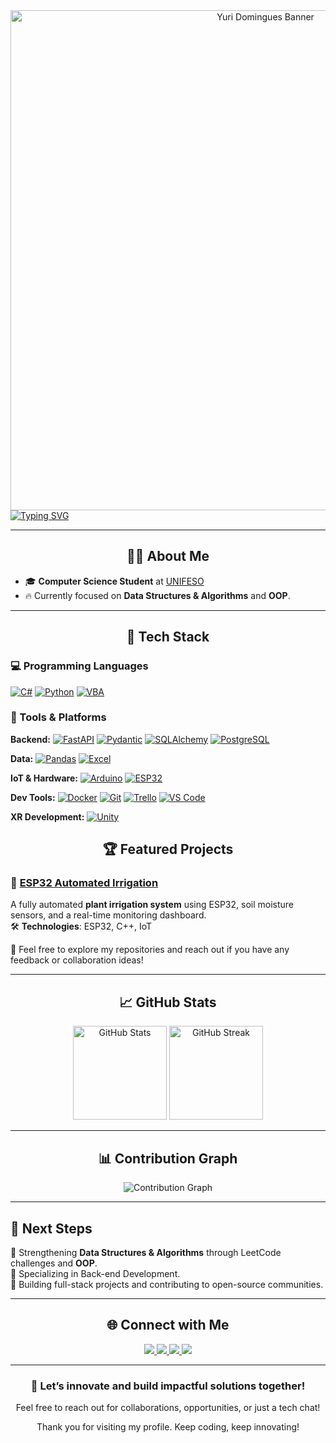 <div align="center">
  <img src="https://i.imgur.com/QxWn3Ce.png" alt="Yuri Domingues Banner" width="800px" />
</div>

<a href="https://git.io/typing-svg">
  <img src="https://readme-typing-svg.demolab.com?font=Fira+Code&size=25&pause=1000&center=true&vCenter=true&width=500&height=40&lines=Software+Engineer;Lifelong+Learner" alt="Typing SVG" />
</a>

---

<h2 align="center">🙋‍♂️ About Me</h2>

- 🎓 **Computer Science Student** at [UNIFESO](https://www.unifeso.edu.br)   
- 🔥 Currently focused on **Data Structures & Algorithms** and **OOP**.

---

<h2 align="center">🚀 Tech Stack</h2>

### 💻 Programming Languages
[![C#](https://img.shields.io/badge/C%23-239120?style=flat-square&logo=c-sharp&logoColor=white)](https://docs.microsoft.com/en-us/dotnet/csharp/)
[![Python](https://img.shields.io/badge/Python-3776AB?style=flat-square&logo=python&logoColor=white)](https://www.python.org/)
[![VBA](https://img.shields.io/badge/VBA-867DB1?style=flat-square&logo=microsoft&logoColor=white)](https://learn.microsoft.com/en-us/office/vba/api/overview/)

### 🔧 Tools & Platforms

**Backend:** 
[![FastAPI](https://img.shields.io/badge/FastAPI-009688?style=flat-square&logo=fastapi&logoColor=white)](https://fastapi.tiangolo.com/)
[![Pydantic](https://img.shields.io/badge/Pydantic-E92063?style=flat-square&logo=pydantic&logoColor=white)](https://docs.pydantic.dev/)
[![SQLAlchemy](https://img.shields.io/badge/SQLAlchemy-D71F00?style=flat-square&logo=sqlalchemy&logoColor=white)](https://www.sqlalchemy.org/)
[![PostgreSQL](https://img.shields.io/badge/PostgreSQL-336791?style=flat-square&logo=postgresql&logoColor=white)](https://www.postgresql.org/)

**Data:** 
[![Pandas](https://img.shields.io/badge/Pandas-150458?style=flat-square&logo=pandas&logoColor=white)](https://pandas.pydata.org/)
[![Excel](https://img.shields.io/badge/Excel-217346?style=flat-square&logo=microsoft-excel&logoColor=white)](https://www.microsoft.com/microsoft-365/excel)

**IoT & Hardware:** 
[![Arduino](https://img.shields.io/badge/Arduino-00979D?style=flat-square&logo=arduino&logoColor=white)](https://www.arduino.cc/)
[![ESP32](https://img.shields.io/badge/ESP32-4C8C2D?style=flat-square&logo=espressif&logoColor=white)](https://www.espressif.com/)

**Dev Tools:** 
[![Docker](https://img.shields.io/badge/Docker-2496ED?style=flat-square&logo=docker&logoColor=white)](https://www.docker.com/)
[![Git](https://img.shields.io/badge/Git-F05032?style=flat-square&logo=git&logoColor=white)](https://git-scm.com/)
[![Trello](https://img.shields.io/badge/Trello-0052CC?style=flat-square&logo=trello&logoColor=white)](https://trello.com/)
[![VS Code](https://img.shields.io/badge/VS%20Code-007ACC?style=flat-square&logo=visual-studio-code&logoColor=white)](https://code.visualstudio.com/)

**XR Development:** 
[![Unity](https://img.shields.io/badge/Unity-000000?style=flat-square&logo=unity&logoColor=white)](https://unity.com/)


<h2 align="center">🏆 Featured Projects</h2>

### 🌱 [ESP32 Automated Irrigation](https://github.com/yuridomingues/ESP32_Automated_Irrigation)
A fully automated **plant irrigation system** using ESP32, soil moisture sensors, and a real-time monitoring dashboard.  
🛠 **Technologies**: ESP32, C++, IoT

🚀 Feel free to explore my repositories and reach out if you have any feedback or collaboration ideas!

---

<h2 align="center">📈 GitHub Stats</h2>

<div align="center">
  <img src="https://github-readme-stats.vercel.app/api?username=yuridomingues&theme=github_dark&hide_border=true&show_icons=true" alt="GitHub Stats" height="150" />
  <img src="https://github-readme-streak-stats.herokuapp.com/?user=yuridomingues&theme=github-dark-blue&hide_border=true" alt="GitHub Streak" height="150" />
</div>

---

<h2 align="center">📊 Contribution Graph</h2>

<div align="center">
  <img src="https://github-readme-activity-graph.vercel.app/graph?username=yuridomingues&theme=github-dark&hide_border=true" alt="Contribution Graph" />
</div>

---

## 🎯 Next Steps
🔹 Strengthening **Data Structures & Algorithms** through LeetCode challenges and **OOP**.  
🔹 Specializing in Back-end Development.  
🔹 Building full-stack projects and contributing to open-source communities.  

---

<h2 align="center">🌐 Connect with Me</h2>

<div align="center">
  <a href="https://www.linkedin.com/in/domingues-yuri/" target="_blank">
    <img src="https://img.shields.io/badge/LinkedIn-0077B5?style=for-the-badge&logo=linkedin&logoColor=white" />
  </a>
  <a href="https://instagram.com/dominguesyuri_" target="_blank">
    <img src="https://img.shields.io/badge/-Instagram-%23E4405F?style=for-the-badge&logo=instagram&logoColor=white" />
  </a>
  <a href="https://discord.com/users/1325894782857379981" target="_blank">
    <img src="https://img.shields.io/badge/Discord-7289DA?style=for-the-badge&logo=discord&logoColor=white" />
  </a>
  <a href="mailto:yuridomingues.contato@gmail.com">
    <img src="https://img.shields.io/badge/-Gmail-%23333?style=for-the-badge&logo=gmail&logoColor=white" />
  </a>
</div>

---

<h3 align="center">🚀 Let’s innovate and build impactful solutions together!</h3>
<p align="center">Feel free to reach out for collaborations, opportunities, or just a tech chat!</p>
<p align="center">Thank you for visiting my profile. Keep coding, keep innovating!</p>
